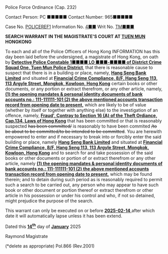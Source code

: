 Police Force Ordinance
(Cap. 232)

Contact Person: PC ■■■■■
Contact Number: 965■■■■■

Case No. <u>POLICEREF1</u>
Information No. <u>4■■</u>
Writ No. <u>TM■■■</u>

**SEARCH WARRANT**
**IN THE MAGISTRATE'S COURT AT <u>TUEN MUN</u> HONGKONG**

To each and all of the Police Officers of Hong Kong
INFORMATION has this day been laid before the undersigned, a magistrate of Hong Kong, on oath by **<u>Detective Police Constable 1■■■■ LO ■■■-■■■■ of District Crime Squad One, Tuen Mun Police District</u>**, that there is reasonable cause to suspect that there is in a building or place, namely, **<u>Hang Seng Bank Limited</u>** and situated at **<u>Financial Crime Compliance, 8/F, Hang Seng 113, 113 Argyle Street, Mongkok, Kowloon, Hong Kong</u>** certain books or other documents, or any portion or extract therefrom, or any other article, namely, **<u>(1) the opening mandates & personal identity documents of bank accounts no.:  111-111111-101 (2) the above mentioned accounts transaction record from opening date to present,</u>** which are likely to be of value (whether by itself or together with anything else) to the investigation of an offence, namely, **<u>Fraud', Contray to Section 16 (A) of the Theft Ordiance, Cap.134, Laws of Hong Kong</u>** that has been committed or that is reasonably suspected ~~has been committed/~~ is reasonably to have been commited ~~/to be about to be committed/to be intended to be committed~~.
You are herewith empowered to enter and if necessary to break into or forcibly enter the said building or place, namely **<u>Hang Seng Bank Limited</u>** and situated at **<u>Financial Crime Compliance, 8/F, Hang Seng 113, 113 Argyle Street, Mongkok, Kowloon, Hong Kong</u>** and to search for and take possession of the said books or other documents or portion of or extract therefrom or any other article, namely **<u>(1) the opening mandates & personal identity documents of bank accounts no.:  111-111111-101 (2) the above mentioned accounts transaction record from opening date to present,</u>** which may be found therein; and to detain during such period as is reasonably required to permit such a search to be carried out, any person who may appear to have such book or other document or portion thereof or extract therefrom or other article in his possession or under his control and who, if not so detained, might prejudice the purpose of the search.

This warrant can only be executed on or before <u> **2025-02-14** </u> after which date it will automatically lapse unless it has been extend.

Dated this <u> **14<sup>th</sup>**</u> day of <u> **January**</u> 2025

Raymond
Magistrate

(\*delete as appropriate)
Pol.866 (Rev.2001)
